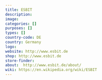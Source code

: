 ```yaml
---
title: ESBIT
description:
image:
categories: []
purposes: []
types: []
country-code: DE
country: Germany
logo:
website: http://www.esbit.de
shop: http://www.esbit.de
store-finder:
about:  http://www.esbit.de/about/
wiki: https://en.wikipedia.org/wiki/ESBIT
---
```

